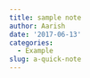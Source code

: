 ```yaml
---
title: sample note 
author: Aarish 
date: '2017-06-13'
categories:
  - Example
slug: a-quick-note
---
```


